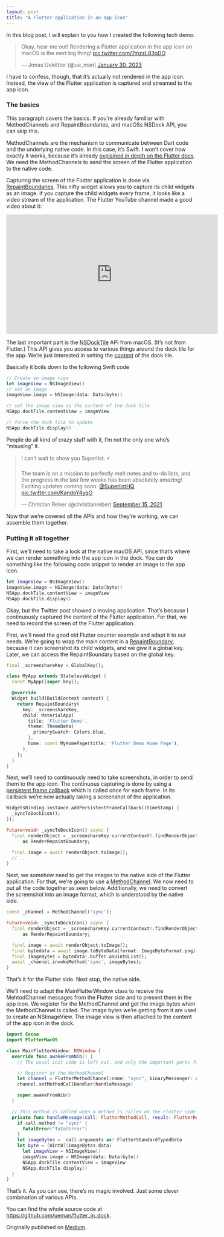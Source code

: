 ```yaml
---
layout: post
title: "A Flutter application in an app icon"
---
```


In this blog post, I will explain to you how I created the following tech demo:

<blockquote class="twitter-tweet"><p lang="en" dir="ltr">Okay, hear me out! Rendering a Flutter application in the app icon on macOS is the next big thing! <a href="https://t.co/7mzzL83oDO">pic.twitter.com/7mzzL83oDO</a></p>&mdash; Jonas Uekötter (@ue_man) <a href="https://twitter.com/ue_man/status/1620146406307823616?ref_src=twsrc%5Etfw">January 30, 2023</a></blockquote> <script async src="https://platform.twitter.com/widgets.js" charset="utf-8"></script>

I have to confess, though, that it’s actually not rendered in the app
icon. Instead, the view of the Flutter application is captured and
streamed to the app icon.

### The basics

This paragraph covers the basics. If you’re already familiar with
MethodChannels and RepaintBoundaries, and macOSs NSDock API, you can
skip this.

MethodChannels are the mechanism to communicate between Dart code and
the underlying native code. In this case, it’s Swift. I won’t cover how
exactly it works, because it’s already 
<a href="https://docs.flutter.dev/development/platform-integration/platform-channels?tab=type-mappings-swift-tab" target="_blank">
explained in depth on the Flutter docs</a>.
We need the MethodChannels to send the screen of the Flutter application to the native code.

Capturing the screen of the Flutter application is done via <a
href="https://api.flutter.dev/flutter/widgets/RepaintBoundary-class.html" target="_blank">RepaintBoundaries</a>.
This nifty widget allows you to capture its child widgets as an image. If you capture the
child widgets every frame, it looks like a video stream of the
application. The Flutter YouTube channel made a good video about it:

<iframe width="560" height="315" src="https://www.youtube-nocookie.com/embed/cVAGLDuc2xE?si=4uV6geO7hkGY-0DR" title="YouTube video player" frameborder="0" allow="accelerometer; autoplay; clipboard-write; encrypted-media; gyroscope; picture-in-picture; web-share" allowfullscreen></iframe>

The last important part is the
<a href="https://developer.apple.com/documentation/appkit/nsdocktile" target="_blank">NSDockTile</a>
API from macOS. (It’s not from Flutter.) This API gives you access to various things around the
dock tile for the app. We’re just interested in setting the 
<a href="https://developer.apple.com/documentation/appkit/nsdocktile/1525995-contentview" target="_blank">content</a> of the dock tile.

Basically it boils down to the following Swift code

```swift
// Create an image view
let imageView = NSImageView() 
// set an image
imageView.image = NSImage(data: Data(byte)) 

// set the image view as the content of the dock tile
NSApp.dockTile.contentView = imageView 

// force the dock tile to update
NSApp.dockTile.display()
```

People do all kind of crazy stuff with it, I’m not the only one who’s “misusing” it.

<blockquote class="twitter-tweet"><p lang="en" dir="ltr">I can’t wait to show you Superlist. ⚡️<br><br>The team is on a mission to perfectly melt notes and to-do lists, and the progress in the last few weeks has been absolutely amazing! Exciting updates coming soon: <a href="https://twitter.com/SuperlistHQ?ref_src=twsrc%5Etfw">@SuperlistHQ</a> <a href="https://t.co/KandoY4yqO">pic.twitter.com/KandoY4yqO</a></p>&mdash; Christian Reber (@christianreber) <a href="https://twitter.com/christianreber/status/1438188068549312528?ref_src=twsrc%5Etfw">September 15, 2021</a></blockquote> <script async src="https://platform.twitter.com/widgets.js" charset="utf-8"></script>

Now that we’re covered all the APIs and how they’re working, we can
assemble them together.

### Putting it all together

First, we’ll need to take a look at the native macOS API, since that’s
where we can render something into the app icon in the dock. You can do
something like the following code snippet to render an image to the app
icon.

```swift
let imageView = NSImageView() 
imageView.image = NSImage(data: Data(byte)) 
NSApp.dockTile.contentView = imageView 
NSApp.dockTile.display() 
```

Okay, but the Twitter post showed a moving application. That’s because I
continuously captured the content of the Flutter application. For that,
we need to record the screen of the Flutter application.

First, we’ll need the good old Flutter counter example and adapt it to
our needs. We’re going to wrap the main content in a 
<a href="https://api.flutter.dev/flutter/widgets/RepaintBoundary-class.html" target="_blank">RepaintBoundary</a>,
because it can screenshot its child widgets, and we give it a global key. Later, we can
access the RepaintBoundary based on the global key.

```dart
final _screenshareKey = GlobalKey();

class MyApp extends StatelessWidget {
  const MyApp({super.key});

  @override
  Widget build(BuildContext context) {
    return RepaintBoundary(
      key: _screenshareKey,
      child: MaterialApp(
        title: 'Flutter Demo',
        theme: ThemeData(
          primarySwatch: Colors.blue,
        ),
        home: const MyHomePage(title: 'Flutter Demo Home Page'),
      ),
    );
  }
}
```

Next, we’ll need to continuously need to take screenshots, in order to
send them to the app icon. The continuous capturing is done by using a
<a href="https://api.flutter.dev/flutter/scheduler/SchedulerBinding/addPersistentFrameCallback.html" target="_blank">persistent frame callback</a>
which is called once for each frame. In its callback we’re now actually taking a
screenshot of the application.

```dart
WidgetsBinding.instance.addPersistentFrameCallback((timeStamp) {
  _syncToDockIcon();
});

Future<void> _syncToDockIcon() async {
  final renderObject = _screenshareKey.currentContext!.findRenderObject()
      as RenderRepaintBoundary;

  final image = await renderObject.toImage();
  // ...
}
```

Next, we somehow need to get the images to the native side of the
Flutter application. For that, we’re going to use a 
<a href="https://api.flutter.dev/flutter/services/MethodChannel-class.html" target="_blank">MethodChannel</a>.
We now need to put all the code together as seen below. Additionally, we need to convert the
screenshot into an image format, which is understood by the native side.

```dart
const _channel = MethodChannel('sync');

Future<void> _syncToDockIcon() async {
  final renderObject = _screenshareKey.currentContext!.findRenderObject()
      as RenderRepaintBoundary;

  final image = await renderObject.toImage();
  final bytedata = await image.toByteData(format: ImageByteFormat.png);
  final imageBytes = bytedata!.buffer.asUint8List();
  await _channel.invokeMethod('sync', imageBytes);
}
```

That’s it for the Flutter side. Next stop, the native side.

We’ll need to adapt the MainFlutterWindow class to receive the
MehtodChannel messages from the Flutter side and to present them in the
app icon. We register for the MethodChannel and get the image bytes when
the MethodChannel is called. The image bytes we’re getting from it are
used to create an NSImageView. The image view is then attached to the
content of the app icon in the dock.

```swift
import Cocoa
import FlutterMacOS

class MainFlutterWindow: NSWindow {
  override func awakeFromNib() {
    // The usual init code is left out, and only the important parts for this blog post are left

    // Register at the MethodChannel
    let channel = FlutterMethodChannel(name: "sync", binaryMessenger: controller.engine.binaryMessenger)
    channel.setMethodCallHandler(handleMessage)

    super.awakeFromNib()
  }

  // This method is called when a method is called on the Flutter side
  private func handleMessage(call: FlutterMethodCall, result: FlutterResult) {
    if call.method != "sync" {
      fatalError("fatalError")
    }
    let imageBytes =  call.arguments as! FlutterStandardTypedData
    let byte = [UInt8](imageBytes.data)
      let imageView = NSImageView()
      imageView.image = NSImage(data: Data(byte))
      NSApp.dockTile.contentView = imageView
      NSApp.dockTile.display()
  }
}
```

That’s it. As you can see, there’s no magic involved. Just some clever
combination of various APIs.

You can find the whole source code at <a href="https://github.com/ueman/flutter_in_dock" target="_blank">https://github.com/ueman/flutter_in_dock</a>.

Originally published on [Medium](https://medium.com/p/16e32ed1f91f).
